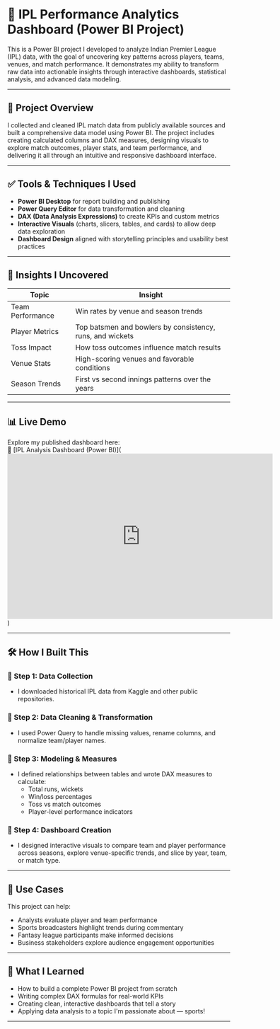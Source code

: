 # 🏏 IPL Performance Analytics Dashboard (Power BI Project)

This is a Power BI project I developed to analyze Indian Premier League (IPL) data, with the goal of uncovering key patterns across players, teams, venues, and match performance. It demonstrates my ability to transform raw data into actionable insights through interactive dashboards, statistical analysis, and advanced data modeling.

---

## 📌 Project Overview

I collected and cleaned IPL match data from publicly available sources and built a comprehensive data model using Power BI. The project includes creating calculated columns and DAX measures, designing visuals to explore match outcomes, player stats, and team performance, and delivering it all through an intuitive and responsive dashboard interface.

---

## ✅ Tools & Techniques I Used

- **Power BI Desktop** for report building and publishing  
- **Power Query Editor** for data transformation and cleaning  
- **DAX (Data Analysis Expressions)** to create KPIs and custom metrics  
- **Interactive Visuals** (charts, slicers, tables, and cards) to allow deep data exploration  
- **Dashboard Design** aligned with storytelling principles and usability best practices  

---

## 🧠 Insights I Uncovered

| Topic | Insight |
|-------|---------|
| Team Performance | Win rates by venue and season trends |
| Player Metrics | Top batsmen and bowlers by consistency, runs, and wickets |
| Toss Impact | How toss outcomes influence match results |
| Venue Stats | High-scoring venues and favorable conditions |
| Season Trends | First vs second innings patterns over the years |

---

## 📊 Live Demo

Explore my published dashboard here:  
🔗 [IPL Analysis Dashboard (Power BI)](<iframe title="ipl cricket analysis project" width="600" height="373.5" src="https://app.powerbi.com/view?r=eyJrIjoiNDQxYWVmNGItNjA2Yi00MjdiLWIyMjgtMWIwNjgzYmI2MDM1IiwidCI6ImIxMWMzNGNjLWQ2YTMtNDQyZi05NThlLTQ5YTFmZmQ0NzMyNCJ9" frameborder="0" allowFullScreen="true"></iframe>)

---

## 🛠️ How I Built This

### 🔹 Step 1: Data Collection

- I downloaded historical IPL data from Kaggle and other public repositories.

### 🔹 Step 2: Data Cleaning & Transformation

- I used Power Query to handle missing values, rename columns, and normalize team/player names.

### 🔹 Step 3: Modeling & Measures

- I defined relationships between tables and wrote DAX measures to calculate:
  - Total runs, wickets
  - Win/loss percentages
  - Toss vs match outcomes
  - Player-level performance indicators

### 🔹 Step 4: Dashboard Creation

- I designed interactive visuals to compare team and player performance across seasons, explore venue-specific trends, and slice by year, team, or match type.

---

## 🧾 Use Cases

This project can help:
- Analysts evaluate player and team performance
- Sports broadcasters highlight trends during commentary
- Fantasy league participants make informed decisions
- Business stakeholders explore audience engagement opportunities

---

## 🎯 What I Learned

- How to build a complete Power BI project from scratch  
- Writing complex DAX formulas for real-world KPIs  
- Creating clean, interactive dashboards that tell a story  
- Applying data analysis to a topic I'm passionate about — sports!

---
